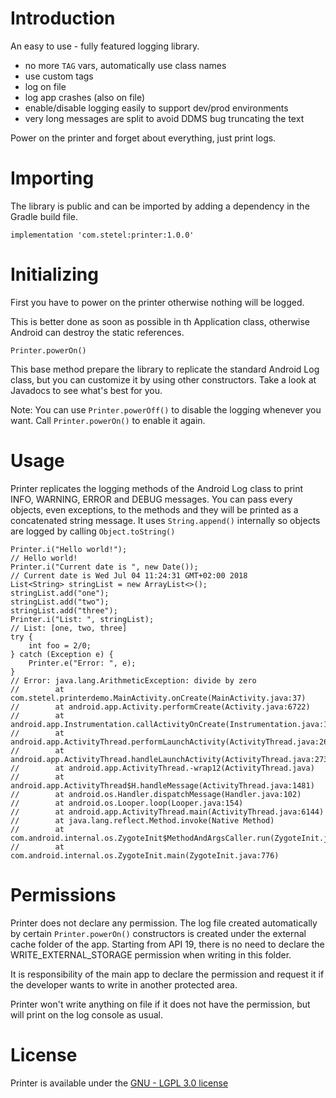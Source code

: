 # Introduction
An easy to use - fully featured logging library.
- no more `TAG` vars, automatically use class names
- use custom tags
- log on file
- log app crashes (also on file)
- enable/disable logging easily to support dev/prod environments
- very long messages are split to avoid DDMS bug truncating the text

Power on the printer and forget about everything, just print logs.

# Importing
The library is public and can be imported by adding a dependency in the Gradle build file.
```
implementation 'com.stetel:printer:1.0.0'
```

# Initializing
First you have to power on the printer otherwise nothing will be logged. 

This is better done as soon as possible in th Application class, otherwise Android can destroy the static references.
``` 
Printer.powerOn()
```
This base method prepare the library to replicate the standard Android Log class, but you can customize it by using other constructors.
Take a look at Javadocs to see what's best for you.

Note: You can use `Printer.powerOff()` to disable the logging whenever you want. Call `Printer.powerOn()` to enable it again.

# Usage
Printer replicates the logging methods of the Android Log class to print INFO, WARNING, ERROR and DEBUG messages.
You can pass every objects, even exceptions, to the methods and they will be printed as a concatenated string message.
It uses `String.append()` internally so objects are logged by calling `Object.toString()`
```
Printer.i("Hello world!");
// Hello world!
Printer.i("Current date is ", new Date());
// Current date is Wed Jul 04 11:24:31 GMT+02:00 2018
List<String> stringList = new ArrayList<>();
stringList.add("one");
stringList.add("two");
stringList.add("three");
Printer.i("List: ", stringList);
// List: [one, two, three]
try {
    int foo = 2/0;
} catch (Exception e) {
    Printer.e("Error: ", e);
}
// Error: java.lang.ArithmeticException: divide by zero
//        at com.stetel.printerdemo.MainActivity.onCreate(MainActivity.java:37)
//        at android.app.Activity.performCreate(Activity.java:6722)
//        at android.app.Instrumentation.callActivityOnCreate(Instrumentation.java:1119)
//        at android.app.ActivityThread.performLaunchActivity(ActivityThread.java:2622)
//        at android.app.ActivityThread.handleLaunchActivity(ActivityThread.java:2730)
//        at android.app.ActivityThread.-wrap12(ActivityThread.java)
//        at android.app.ActivityThread$H.handleMessage(ActivityThread.java:1481)
//        at android.os.Handler.dispatchMessage(Handler.java:102)
//        at android.os.Looper.loop(Looper.java:154)
//        at android.app.ActivityThread.main(ActivityThread.java:6144)
//        at java.lang.reflect.Method.invoke(Native Method)
//        at com.android.internal.os.ZygoteInit$MethodAndArgsCaller.run(ZygoteInit.java:886)
//        at com.android.internal.os.ZygoteInit.main(ZygoteInit.java:776)
```

# Permissions
Printer does not declare any permission. The log file created automatically by certain `Printer.powerOn()` constructors is created under the external cache folder of the app.
Starting from API 19, there is no need to declare the WRITE_EXTERNAL_STORAGE permission when writing in this folder.

It is responsibility of the main app to declare the permission and request it if the developer wants to write in another protected area.

Printer won't write anything on file if it does not have the permission, but will print on the log console as usual.

# License
Printer is available under the [GNU - LGPL 3.0 license](https://www.gnu.org/licenses/lgpl-3.0.txt)
